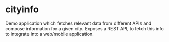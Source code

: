 # cityinfo

Demo application which fetches relevant data from different APIs and compose information for a given city.
Exposes a REST API, to fetch this info to integrate into a web/mobile application.
